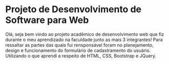 # Projeto de Desenvolvimento de Software para Web
Olá, seja bem vindo ao projeto acadêmico de desenvolvimento web que fiz durante o meu aprendizado na faculdade junto as mais 3 integrantes! Para ressaltar as partes das quais fui rensponsável foram no planejamento, design e funcionamento do formulário de cadastramento do usuário. Utilizando o que aprendi a respeito de HTML, CSS, Bootstrap e JQuery.
